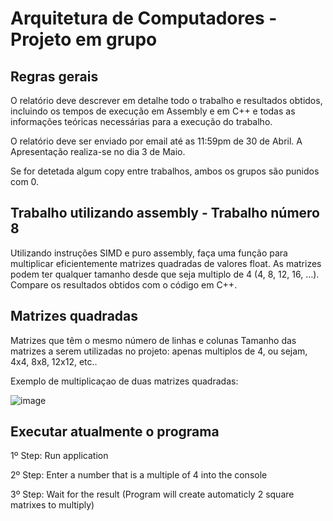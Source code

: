 # Arquitetura de Computadores - Projeto em grupo

## Regras gerais

O relatório deve descrever em detalhe todo o trabalho e resultados obtidos, incluindo os tempos de execução em Assembly e em C++ e todas as informações teóricas necessárias para a execução
do trabalho.

O relatório deve ser enviado por email até as 11:59pm de 30 de Abril. A Apresentação realiza-se no dia 3 de Maio.

Se for detetada algum copy entre trabalhos, ambos os grupos são punidos com 0.

## Trabalho utilizando assembly - Trabalho número 8

Utilizando instruções SIMD e puro assembly, faça uma função para multiplicar eficientemente matrizes quadradas de valores float.
As matrizes podem ter qualquer tamanho desde que seja multiplo de 4 (4, 8, 12, 16, …).
Compare os resultados obtidos com o código em C++.

## Matrizes quadradas

Matrizes que têm o mesmo número de linhas e colunas
Tamanho das matrizes a serem utilizadas no projeto: apenas multiplos de 4, ou sejam, 4x4, 8x8, 12x12, etc..

Exemplo de multiplicaçao de duas matrizes quadradas:

![image](https://github.com/FranciscoG001/ADComputadores/assets/82593913/5e4285fd-882e-44ed-81c0-bdfb06c40c0e)

## Executar atualmente o programa

1º Step: Run application

2º Step: Enter a number that is a multiple of 4 into the console

3º Step: Wait for the result (Program will create automaticly 2 square matrixes to multiply)
